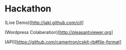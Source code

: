 Hackathon
=========

(Live Demo)[http://jakl.github.com/cit]

(Wordpress Colaberation)[http://pleasantviewer.org]

(API)[https://github.com/camertron/cskit-rb#file-format]
